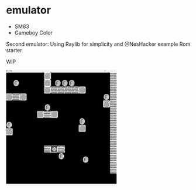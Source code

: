 # emulator
- SM83
- Gameboy Color  

Second emulator: Using Raylib for simplicity and @NesHacker example Rom starter   

WIP 
  
<img src="./.img/scrn.png" alt="Tile Test" style="width: 60%; height: 55%;"> 
